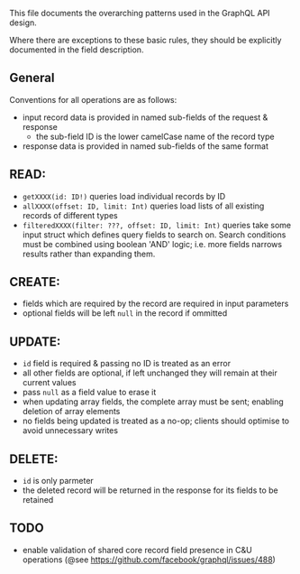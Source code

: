 This file documents the overarching patterns used in the GraphQL API design.

Where there are exceptions to these basic rules, they should be explicitly documented
in the field description.

## General

Conventions for all operations are as follows:

- input record data is provided in named sub-fields of the request & response
  - the sub-field ID is the lower camelCase name of the record type
- response data is provided in named sub-fields of the same format

## READ:

- `getXXXX(id: ID!)` queries load individual records by ID
- `allXXXX(offset: ID, limit: Int)` queries load lists of all existing records of different types
- `filteredXXXX(filter: ???, offset: ID, limit: Int)` queries take some input struct which defines query fields to search on. Search conditions must be combined using boolean 'AND' logic; i.e. more fields narrows results rather than expanding them.

## CREATE:

- fields which are required by the record are required in input parameters
- optional fields will be left `null` in the record if ommitted

## UPDATE:

- `id` field is required & passing no ID is treated as an error
- all other fields are optional, if left unchanged they will remain at their
  current values
- pass `null` as a field value to erase it
- when updating array fields, the complete array must be sent; enabling deletion of array elements
- no fields being updated is treated as a no-op; clients should optimise
  to avoid unnecessary writes

## DELETE:

- `id` is only parmeter
- the deleted record will be returned in the response for its fields to be retained

## TODO

- enable validation of shared core record field presence in C&U operations (@see https://github.com/facebook/graphql/issues/488)
